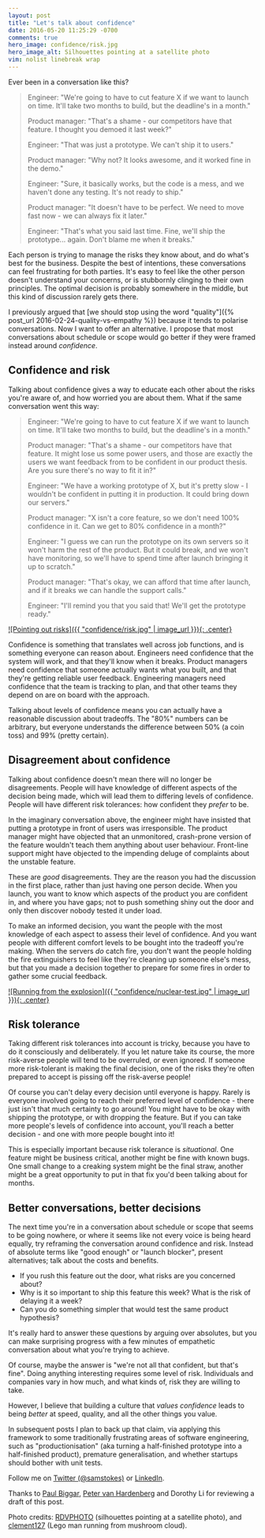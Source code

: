 ```yaml
---
layout: post
title: "Let's talk about confidence"
date: 2016-05-20 11:25:29 -0700
comments: true
hero_image: confidence/risk.jpg
hero_image_alt: Silhouettes pointing at a satellite photo
vim: nolist linebreak wrap
---
```


Ever been in a conversation like this?

> Engineer: "We're going to have to cut feature X if we want to launch on time.  It'll take two months to build, but the deadline's in a month."
>
> Product manager: "That's a shame - our competitors have that feature.  I thought you demoed it last week?"
>
> Engineer: "That was just a prototype.  We can't ship it to users."
>
> Product manager: "Why not?  It looks awesome, and it worked fine in the demo."
>
> Engineer: "Sure, it basically works, but the code is a mess, and we haven't done any testing.  It's not ready to ship."
>
> Product manager: "It doesn't have to be perfect.  We need to move fast now - we can always fix it later."
>
> Engineer: "That's what you said last time.  Fine, we'll ship the prototype... again.  Don't blame me when it breaks."

Each person is trying to manage the risks they know about, and do what's best for the business.  Despite the best of intentions, these conversations can feel frustrating for both parties.  It's easy to feel like the other person doesn't understand your concerns, or is stubbornly clinging to their own principles.  The optimal decision is probably somewhere in the middle, but this kind of discussion rarely gets there.

I previously argued that [we should stop using the word "quality"]({% post_url 2016-02-24-quality-vs-empathy %}) because it tends to polarise conversations.  Now I want to offer an alternative.  I propose that most conversations about schedule or scope would go better if they were framed instead around *confidence*.

<!-- more -->

## Confidence and risk

Talking about confidence gives a way to educate each other about the risks you're aware of, and how worried you are about them.  What if the same conversation went this way:

> Engineer: "We're going to have to cut feature X if we want to launch on time.  It'll take two months to build, but the deadline's in a month."
>
> Product manager: "That's a shame - our competitors have that feature.  It might lose us some power users, and those are exactly the users we want feedback from to be confident in our product thesis.  Are you sure there's no way to fit it in?"
>
> Engineer: "We have a working prototype of X, but it's pretty slow - I wouldn't be confident in putting it in production.  It could bring down our servers."
>
> Product manager: "X isn't a core feature, so we don't need 100% confidence in it.  Can we get to 80% confidence in a month?"
>
> Engineer: "I guess we can run the prototype on its own servers so it won't harm the rest of the product.  But it could break, and we won't have monitoring, so we'll have to spend time after launch bringing it up to scratch."
>
> Product manager: "That's okay, we can afford that time after launch, and if it breaks we can handle the support calls."
>
> Engineer: "I'll remind you that you said that!  We'll get the prototype ready."

[![Pointing out risks]({{ "confidence/risk.jpg" | image_url }}){: .center}](https://www.flickr.com/photos/51592180@N06/8476856482)

Confidence is something that translates well across job functions, and is something everyone can reason about.  Engineers need confidence that the system will work, and that they'll know when it breaks.  Product managers need confidence that someone actually wants what you built, and that they're getting reliable user feedback.  Engineering managers need confidence that the team is tracking to plan, and that other teams they depend on are on board with the approach.

Talking about levels of confidence means you can actually have a reasonable discussion about tradeoffs.  The "80%" numbers can be arbitrary, but everyone understands the difference between 50% (a coin toss) and 99% (pretty certain).

## Disagreement about confidence

Talking about confidence doesn't mean there will no longer be disagreements.  People will have knowledge of different aspects of the decision being made, which will lead them to differing levels of confidence.  People will have different risk tolerances: how confident they *prefer* to be.

In the imaginary conversation above, the engineer might have insisted that putting a prototype in front of users was irresponsible.  The product manager might have objected that an unmonitored, crash-prone version of the feature wouldn't teach them anything about user behaviour.  Front-line support might have objected to the impending deluge of complaints about the unstable feature.

These are *good* disagreements.  They are the reason you had the discussion in the first place, rather than just having one person decide.  When you launch, you want to know which aspects of the product you are confident in, and where you have gaps; not to push something shiny out the door and only then discover nobody tested it under load.

To make an informed decision, you want the people with the most knowledge of each aspect to assess their level of confidence.  And you want people with different comfort levels to be bought into the tradeoff you're making.  When the servers *do* catch fire, you don't want the people holding the fire extinguishers to feel like they're cleaning up someone else's mess, but that you made a decision together to prepare for some fires in order to gather some crucial feedback.

[![Running from the explosion]({{ "confidence/nuclear-test.jpg" | image_url }}){: .center}](https://www.flickr.com/photos/clement127/10043349406)

## Risk tolerance

Taking different risk tolerances into account is tricky, because you have to do it consciously and deliberately.  If you let nature take its course, the more risk-averse people will tend to be overruled, or even ignored.  If someone more risk-tolerant is making the final decision, one of the risks they're often prepared to accept is pissing off the risk-averse people!

Of course you can't delay every decision until everyone is happy.  Rarely is everyone involved going to reach their preferred level of confidence - there just isn't that much certainty to go around!  You might have to be okay with shipping the prototype, or with dropping the feature.  But if you can take more people's levels of confidence into account, you'll reach a better decision - and one with more people bought into it!

This is especially important because risk tolerance is *situational*.  One feature might be business critical, another might be fine with known bugs.  One small change to a creaking system might be the final straw, another might be a great opportunity to put in that fix you'd been talking about for months.

## Better conversations, better decisions

The next time you're in a conversation about schedule or scope that seems to be going nowhere, or where it seems like not every voice is being heard equally, try reframing the conversation around confidence and risk.  Instead of absolute terms like "good enough" or "launch blocker", present alternatives; talk about the costs and benefits.

* If you rush this feature out the door, what risks are you concerned about?
* Why is it so important to ship this feature this week?  What is the risk of delaying it a week?
* Can you do something simpler that would test the same product hypothesis?

It's really hard to answer these questions by arguing over absolutes, but you can make surprising progress with a few minutes of empathetic conversation about what you're trying to achieve.

Of course, maybe the answer is "we're not all that confident, but that's fine".  Doing anything interesting requires some level of risk.  Individuals and companies vary in how much, and what kinds of, risk they are willing to take.

However, I believe that building a culture that *values confidence* leads to being *better* at speed, quality, and all the other things you value.

In subsequent posts I plan to back up that claim, via applying this framework to some traditionally frustrating areas of software engineering, such as "productionisation" (aka turning a half-finished prototype into a half-finished product), premature generalisation, and whether startups should bother with unit tests.

<p class="credits">
Follow me on
<a href="https://twitter.com/intent/follow?screen_name=samstokes">Twitter (@samstokes)</a>
or
<a target="_blank" href="https://www.linkedin.com/in/samstokesuk">LinkedIn</a>.
</p>

<p class="credits">
Thanks to
<a href="https://twitter.com/paulbiggar">Paul Biggar</a>,
<a href="https://twitter.com/pvh">Peter van Hardenberg</a> and
Dorothy Li for reviewing a draft of this post.
</p>

<p class="credits">
Photo credits:
<a href="https://www.flickr.com/photos/51592180@N06/8476856482">RDVPHOTO</a>
(silhouettes pointing at a satellite photo), and
<a href="https://www.flickr.com/photos/clement127/10043349406">clement127</a>
(Lego man running from mushroom cloud).
</p>
